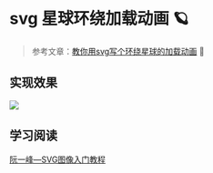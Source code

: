 # svg 星球环绕加载动画 🪐

> 参考文章：[教你用svg写个环绕星球的加载动画](https://juejin.cn/post/7027641963029463077?utm_source=gold_browser_extension) 📖



## 实现效果

![](https://picgo-bed-1305701422.cos.ap-shanghai.myqcloud.com/picgo/20211107133449.gif)



## 学习阅读

[阮一峰—SVG图像入门教程](http://www.ruanyifeng.com/blog/2018/08/svg.html) 

